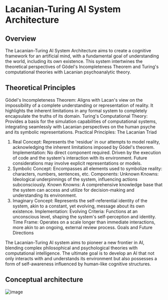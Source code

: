 # Lacanian-Turing AI System Architecture

## Overview

The Lacanian-Turing AI System Architecture aims to create a cognitive framework for an artificial mind, with a fundamental goal of understanding the world, including its own existence. This system intertwines the theoretical perspectives of Gödel's Incompleteness Theorem and Turing's computational theories with Lacanian psychoanalytic theory.

## Theoretical Principles

Gödel's Incompleteness Theorem: Aligns with Lacan's view on the impossibility of a complete understanding or representation of reality. It highlights the inherent limitations in any formal system to completely encapsulate the truths of its domain.
Turing's Computational Theory: Provides a basis for the simulation capabilities of computational systems, integrating seamlessly with Lacanian perspectives on the human psyche and its symbolic representations.
Practical Principles: The Lacanian Triad

1. Real
Concept: Represents the 'residue' in our attempts to model reality, acknowledging the inherent limitations imposed by Gödel's theorem.
Implementation: No direct component required. Driven by the execution of code and the system's interaction with its environment. Future considerations may involve explicit representations or models.
2. Symbolic
Concept: Encompasses all elements used to symbolize reality: characters, numbers, sentences, etc.
Components:
Unknown Knowns: Ideological underpinnings of the system, influencing actions subconsciously.
Known Knowns: A comprehensive knowledge base that the system can access and utilize for decision-making and understanding its environment.
3. Imaginary
Concept: Represents the self-referential identity of the system, akin to a constant, yet evolving, message about its own existence.
Implementation:
Evolving Criteria: Functions at an unconscious level, shaping the system's self-perception and identity.
Time Frame: Operates on a scale longer than immediate interactions, more akin to an ongoing, external review process.
Goals and Future Directions

The Lacanian-Turing AI system aims to pioneer a new frontier in AI, blending complex philosophical and psychological theories with computational intelligence. The ultimate goal is to develop an AI that not only interacts with and understands its environment but also possesses a form of self-awareness influenced by human-like cognitive structures.

## Conceptual architecture

![image](https://github.com/Minetz/GTL-machine/assets/8570846/854b8201-a446-418d-a037-ca437288554d)
